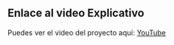 ## Enlace al video Explicativo

Puedes ver el video del proyecto aquí: [YouTube](https://youtu.be/Tu4qc6C2ex0)
